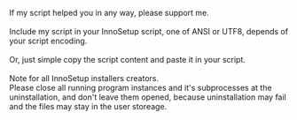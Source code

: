 If my script helped you in any way, please support me.<br>
<br>
Include my script in your InnoSetup script, one of ANSI or UTF8, depends of your script encoding.<br>
<br>
Or, just simple copy the script content and paste it in your script.<br>
<br>
Note for all InnoSetup installers creators.<br>
Please close all running program instances and it's subprocesses at the uninstallation, and don't leave them opened, because uninstallation may fail and the files may stay in the user storeage.
